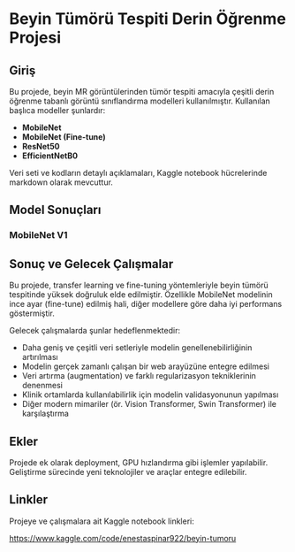 # Beyin Tümörü Tespiti Derin Öğrenme Projesi

## Giriş
Bu projede, beyin MR görüntülerinden tümör tespiti amacıyla çeşitli derin öğrenme tabanlı görüntü sınıflandırma modelleri kullanılmıştır. Kullanılan başlıca modeller şunlardır:
- **MobileNet**
- **MobileNet (Fine-tune)**
- **ResNet50**
- **EfficientNetB0**

Veri seti ve kodların detaylı açıklamaları, Kaggle notebook hücrelerinde markdown olarak mevcuttur.

## Model Sonuçları

### MobileNet V1


## Sonuç ve Gelecek Çalışmalar
Bu projede, transfer learning ve fine-tuning yöntemleriyle beyin tümörü tespitinde yüksek doğruluk elde edilmiştir. Özellikle MobileNet modelinin ince ayar (fine-tune) edilmiş hali, diğer modellere göre daha iyi performans göstermiştir.

Gelecek çalışmalarda şunlar hedeflenmektedir:
- Daha geniş ve çeşitli veri setleriyle modelin genellenebilirliğinin artırılması
- Modelin gerçek zamanlı çalışan bir web arayüzüne entegre edilmesi
- Veri artırma (augmentation) ve farklı regularizasyon tekniklerinin denenmesi
- Klinik ortamlarda kullanılabilirlik için modelin validasyonunun yapılması
- Diğer modern mimariler (ör. Vision Transformer, Swin Transformer) ile karşılaştırma

## Ekler
Projede ek olarak deployment, GPU hızlandırma gibi işlemler yapılabilir. Geliştirme sürecinde yeni teknolojiler ve araçlar entegre edilebilir.

## Linkler
Projeye ve çalışmalara ait Kaggle notebook linkleri:

https://www.kaggle.com/code/enestaspinar922/beyin-tumoru 